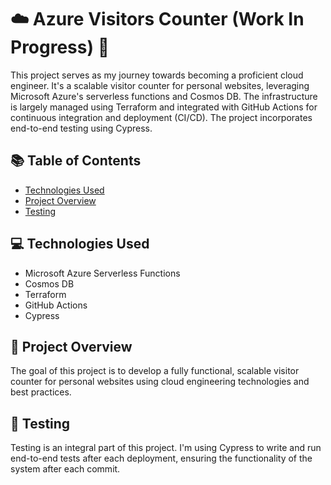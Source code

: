 # ☁️ Azure Visitors Counter (Work In Progress) 🚧

This project serves as my journey towards becoming a proficient cloud engineer. It's a scalable visitor counter for personal websites, leveraging Microsoft Azure's serverless functions and Cosmos DB. The infrastructure is largely managed using Terraform and integrated with GitHub Actions for continuous integration and deployment (CI/CD). The project incorporates end-to-end testing using Cypress.

## 📚 Table of Contents

- [Technologies Used](#technologies-used)
- [Project Overview](#project-overview)
- [Testing](#testing)

## 💻 Technologies Used

- Microsoft Azure Serverless Functions
- Cosmos DB
- Terraform
- GitHub Actions
- Cypress

## 🎯 Project Overview

The goal of this project is to develop a fully functional, scalable visitor counter for personal websites using cloud engineering technologies and best practices.

## 🧪 Testing

Testing is an integral part of this project. I'm using Cypress to write and run end-to-end tests after each deployment, ensuring the functionality of the system after each commit.
